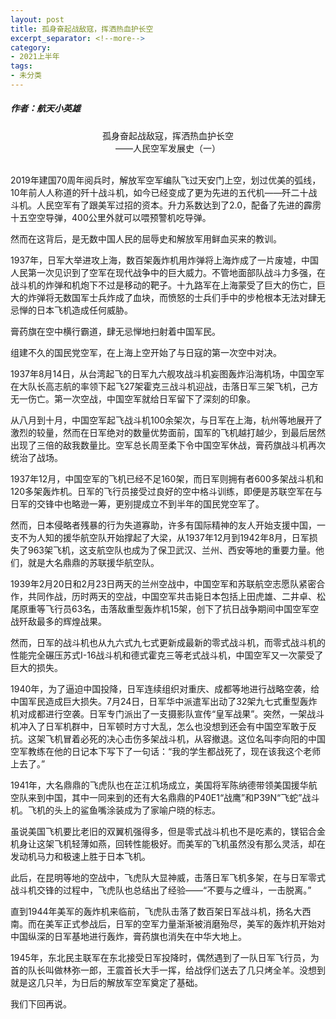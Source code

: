 ```yaml
---
layout: post
title: 孤身奋起战敌寇，挥洒热血护长空
excerpt_separator: <!--more-->
category: 
- 2021上半年
tags:
- 未分类
---
```


##### 作者：航天小英雄

<center>孤身奋起战敌寇，挥洒热血护长空<br>
——人民空军发展史（一）</center>

<br>2019年建国70周年阅兵时，解放军空军编队飞过天安门上空，划过优美的弧线，10年前人人称道的歼十战斗机，如今已经变成了更为先进的五代机——歼二十战斗机。人民空军有了跟美军过招的资本。升力系数达到了2.0，配备了先进的霹雳十五空空导弹，400公里外就可以喂预警机吃导弹。

然而在这背后，是无数中国人民的屈辱史和解放军用鲜血买来的教训。

1937年，日军大举进攻上海，数百架轰炸机用炸弹将上海炸成了一片废墟，中国人民第一次见识到了空军在现代战争中的巨大威力。不管地面部队战斗力多强，在战斗机的炸弹和机炮下不过是移动的靶子。十九路军在上海蒙受了巨大的伤亡，巨大的炸弹将无数国军士兵炸成了血块，而愤怒的士兵们手中的步枪根本无法对肆无忌惮的日本飞机造成任何威胁。

膏药旗在空中横行霸道，肆无忌惮地扫射着中国军民。

组建不久的国民党空军，在上海上空开始了与日寇的第一次空中对决。

1937年8月14日，从台湾起飞的日军九六舰攻战斗机妄图轰炸沿海机场，中国空军在大队长高志航的率领下起飞27架霍克三战斗机迎战，击落日军三架飞机，己方无一伤亡。第一次空战，中国空军就给日军留下了深刻的印象。

从八月到十月，中国空军起飞战斗机100余架次，与日军在上海，杭州等地展开了激烈的较量，然而在日军绝对的数量优势面前，国军的飞机越打越少，到最后居然出现了三倍的敌我数量比。空军总长周至柔下令中国空军休战，膏药旗战斗机再次统治了战场。

1937年12月，中国空军的飞机已经不足160架，而日军则拥有者600多架战斗机和120多架轰炸机。日军的飞行员接受过良好的空中格斗训练，即便是苏联空军在与日军的交锋中也略逊一筹，更别提成立不到半年的国民党空军了。

然而，日本侵略者残暴的行为失道寡助，许多有国际精神的友人开始支援中国，一支不为人知的援华航空队开始撑起了大梁，从1937年12月到1942年8月，日军损失了963架飞机，这支航空队也成为了保卫武汉、兰州、西安等地的重要力量。他们，就是大名鼎鼎的苏联援华航空队。

1939年2月20日和2月23日两天的兰州空战中，中国空军和苏联航空志愿队紧密合作，共同作战，历时两天的空战，中国空军共击毙日本包括上田虎雄、二井卓、松尾原重等飞行员63名，击落敌重型轰炸机15架，创下了抗日战争期间中国空军空战歼敌最多的辉煌战果。

然而，日军的战斗机也从九六式九七式更新成最新的零式战斗机，而零式战斗机的性能完全碾压苏式I-16战斗机和德式霍克三等老式战斗机，中国空军又一次蒙受了巨大的损失。

1940年，为了逼迫中国投降，日军连续组织对重庆、成都等地进行战略空袭，给中国军民造成巨大损失。7月24日，日军华中派遣军出动了32架九七式重型轰炸机对成都进行空袭。日军专门派出了一支摄影队宣传“皇军战果”。突然，一架战斗机冲入了日军机群中，日军顿时方寸大乱，怎么也没想到还会有中国空军敢于反抗。这架飞机冒着必死的决心击伤多架战斗机，从容撤退。这位名叫李向阳的中国空军教练在他的日记本下写下了一句话：“我的学生都战死了，现在该我这个老师上去了。”

1941年，大名鼎鼎的飞虎队也在芷江机场成立，美国将军陈纳德带领美国援华航空队来到中国，其中一同来到的还有大名鼎鼎的P40E1“战鹰”和P39N“飞蛇”战斗机。飞机的头上的鲨鱼嘴涂装成为了家喻户晓的标志。

虽说美国飞机要比老旧的双翼机强得多，但是零式战斗机也不是吃素的，镁铝合金机身让这架飞机轻薄如燕，回转性能极好。而美军的飞机虽然没有那么灵活，却在发动机马力和极速上胜于日本飞机。

此后，在昆明等地的空战中，飞虎队大显神威，击落日军飞机多架，在与日军零式战斗机交锋的过程中，飞虎队也总结出了经验——“不要与之缠斗，一击脱离。”

直到1944年美军的轰炸机来临前，飞虎队击落了数百架日军战斗机，扬名大西南。而在美军正式参战后，日军的空军力量渐渐被消磨殆尽，美军的轰炸机开始对中国纵深的日军基地进行轰炸，膏药旗也消失在中华大地上。

1945年，东北民主联军在东北接受日军投降时，偶然遇到了一队日军飞行员，为首的队长叫做林弥一郎，王震首长大手一挥，给战俘们送去了几只烤全羊。没想到就是这几只羊，为日后的解放军空军奠定了基础。

我们下回再说。